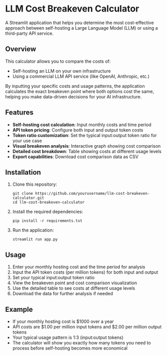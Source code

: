 # LLM Cost Breakeven Calculator

A Streamlit application that helps you determine the most cost-effective approach between self-hosting a Large Language Model (LLM) or using a third-party API service.

## Overview

This calculator allows you to compare the costs of:
- Self-hosting an LLM on your own infrastructure
- Using a commercial LLM API service (like OpenAI, Anthropic, etc.)

By inputting your specific costs and usage patterns, the application calculates the exact breakeven point where both options cost the same, helping you make data-driven decisions for your AI infrastructure.

## Features

- **Self-hosting cost calculation**: Input monthly costs and time period
- **API token pricing**: Configure both input and output token costs
- **Token ratio customization**: Set the typical input:output token ratio for your use case
- **Visual breakeven analysis**: Interactive graph showing cost comparison
- **Detailed cost breakdown**: Table showing costs at different usage levels
- **Export capabilities**: Download cost comparison data as CSV

## Installation

1. Clone this repository:
   ```
   git clone https://github.com/yourusername/llm-cost-breakeven-calculator.git
   cd llm-cost-breakeven-calculator
   ```

2. Install the required dependencies:
   ```
   pip install -r requirements.txt
   ```

3. Run the application:
   ```
   streamlit run app.py
   ```

## Usage

1. Enter your monthly hosting cost and the time period for analysis
2. Input the API token costs (per million tokens) for both input and output
3. Set your typical input:output token ratio
4. View the breakeven point and cost comparison visualization
5. Use the detailed table to see costs at different usage levels
6. Download the data for further analysis if needed

## Example

- If your monthly hosting cost is $1000 over a year
- API costs are $1.00 per million input tokens and $2.00 per million output tokens
- Your typical usage pattern is 1:3 (input:output tokens)
- The calculator will show you exactly how many tokens you need to process before self-hosting becomes more economical
